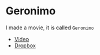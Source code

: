 Geronimo
===============

I made a movie, it is called `Geronimo`

* [Video](https://vimeo.com/121205149)
* [Dropbox](https://www.dropbox.com/s/0ysjmoykqeupdb9/A%20Day%20in%20the%20Life.mpeg?dl=0)